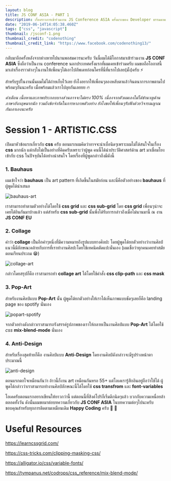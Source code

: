 ```yaml
---
layout: blog
title: JS CONF ASIA - PART 1
description: เรื่องราวการเข้าร่วมงาน JS Conference ASIA ครั้งแรกของ Developer ธรรมดาคนหนึ่ง
date: "2019-06-14T14:05:38.460Z"
tags: ["css", "javascript"]
thumbnail: /jsconf-1.png
thumbnail_credit: "codenothing"
thumbnail_credit_link: "https://www.facebook.com/codenothing13/"
---
```


กลับมาอีกครั้งหลังจากห่างหายไปนานพอสมควรนะครับ วันนี้ผมได้มีโอกาสมาเข้าร่วมงาน **JS CONF ASIA** ซึ่งถือว่าเป็นงาน conference นอกประเทศครั้งแรกที่ผมเคยเข้าร่วมครับ ผมขอถือโอกาสนี้มาเล่าเรื่องราวต่างๆในงานให้เพื่อนๆได้เอาไปอัพเดทก่อนใครที่นี่ที่แรกไปเลย(มั้ง)ครับ :zap:

สำหรับรูปในงานนั้นผมไม่ได้ถ่ายเก็บไว้เลย ยังไงอยากให้เพื่อนๆลองหลับตาแล้วจินตนาการภาพตามไปพร้อมๆกันนะครับ เมื่อพร้อมแล้วเราไปลุยกันเลยยย :fire:

_คำเตือน เนื้อหาและภาพประกอบบางส่วนอาจจะไม่ตรง 100% เนื่องจากตัวผมเองไม่ได้ชำนาญด้านภาษาอังกฤษมากนัก รวมถึงข้อจำกัดในการหาภาพตัวอย่าง ยังไงขอให้เพื่อนๆรับฟังด้วยวิจารณญาณกันเอาเองนะครับ_

# Session 1 - ARTISTIC.CSS

เปิดมาหัวข้อแรกเกี่ยวกับ **css** ครับ ตอนแรกผมคิดว่าอาจจะน่าเบื่อนิดๆเพราะผมไม่ได้สนใจในเรื่อง **css** มากนัก แต่กลับไม่เป็นอย่างที่คิดครับเพราะว่าผู้พูด คนนี้ได้นำประวัติศาสตร์ด้าน art มาเชื่อมโยงเข้ากับ css ในปัจจุบันได้อย่างน่าสนใจ โดยเรื่องที่ผู้พูดกล่าวถึงมีดังนี้

### 1. Bauhaus

ผมเข้าใจว่า **bauhaus** เป็น art pattern ที่เกิดขึ้นในสมัยก่อน และนี่คือตัวอย่างของ **bauhaus** ที่ผู้พูดได้นำเสนอ

![bauhaus-art](https://www.bohaglass.co.uk/wp-content/uploads/2015/06/Piet_Mondrian_Bauhaus-499x500.jpg)

เราสามารถทำตามตัวอย่างได้โดยใช้ **css grid** และ **css sub-grid** โดย **css grid** เพื่อนๆน่าจะเคยได้ยินกันมาบ้างแล้ว แต่สำหรับ **css sub-grid** นั้นพึ่งได้รับการกล่าวถึงเมื่อไม่นานมานี้ ณ งาน **JS CONF EU**

### 2. Collage

คำว่า **collage** เป็นอีกคำๆหนึ่งที่มีความหมายถึงรูปแบบทางศิลปะ โดยผู้พูดได้ยกตัวอย่างว่างานศิลป์แนวนี้มีลักษณะคล้ายกับการที่เราทำงานศิลปะโดยใช้เทคนิคตัดแปะนั่นเอง (ผมเชื่อว่าทุกคนเคยทำสมัยตอนเรียนประถม :grin:)

![collage-art](https://encrypted-tbn0.gstatic.com/images?q=tbn:ANd9GcRyDjJcRCxH6WcbfhDpSFHVMpekFa8SQsGz6jCqSCeJrEjJ82BH)

กล่าวโดยสรุปก็คือ เราสามารถทำ **collage art** ได้โดยใช้คำสั่ง **css clip-path** และ **css mask**

### 3. Pop-Art

สำหรับงานศิลป์แบบ **Pop-Art** นั้น ผู้พูดได้ยกตัวอย่างให้เราได้เห็นภาพแบบชัดๆเลยก็คือ landing page ของ spotify นั่นเอง

![popart-spotify](https://advantec.co.uk/app/uploads/2018/01/duotone.jpg)

จากตัวอย่างดังกล่าวเราสามารถรังสรรค์รูปภาพของเราให้กลายเป็นงานศิลป์แบบ **Pop-Art** ได้โดยใช้ _css_ **mix-blend-mode** นั่นเอง

### 4. Anti-Design

สำหรับเรื่องสุดท้ายก็คือ งานศิลป์แบบ **Anti-Design** โดยงานศิลป์ดังกล่าวจะมีรูปร่างหน้าตาประมาณนี้

![anti-design](https://encrypted-tbn0.gstatic.com/images?q=tbn:ANd9GcQilGwfYwd1Yi3QwHo0CCY7XUD66STjtR5O2sCRKlHs1Qs7BkOh)

ตอนแรกตกใจเหมือนกันว่า อ้าวนี้ก็งาน art เหมือนกันหรอ 55+ แต่โอเคเรารู้สึกอินอยู่ถือว่าใช้ได้ ผู้พูดได้กล่าวว่าเราสามารถทำงานศิลป์ลักษณะนี้ได้โดยใช้ **css transfrom** และ **font-variables**

โอเคครับตอนแรกอยากเขียนให้ยาวกว่านี้ แต่ตอนนี้ที่สิงค์โปร์ก็เริ่มดึกนิดๆแล้ว บวกกับความเหนื่อยล้าตลอดทั้งวัน ดังนั้นผมขอมาต่อบทความเกี่ยวกับ **JS CONF ASIA** ในบทความต่อๆไปนะครับ ขอบคุณสำหรับทุกการติดตามเหมือนเดิม **Happy Coding** ครับ :pray: :pray:

# Useful Resources

https://learncssgrid.com/

https://css-tricks.com/clipping-masking-css/

https://alligator.io/css/variable-fonts/

https://tympanus.net/codrops/css_reference/mix-blend-mode/
